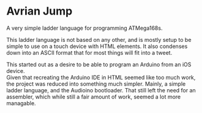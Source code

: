 
Avrian Jump
===========

A very simple ladder language for programming ATMega168s.

This ladder language is not based on any other, and is mostly setup to be simple to use on a
touch device with HTML elements.  It also condenses down into an ASCII format that for most
things will fit into a tweet.

This started out as a desire to be able to program an Arduino from an iOS device.  
Given that recreating the Arduino IDE in HTML seemed like too much work, the project was
reduced into something much simpler.  Mainly, a simple ladder language, and the Audioino
bootloader.  That still left the need for an assembler, which while still a fair amount of
work, seemed a lot more managable.


